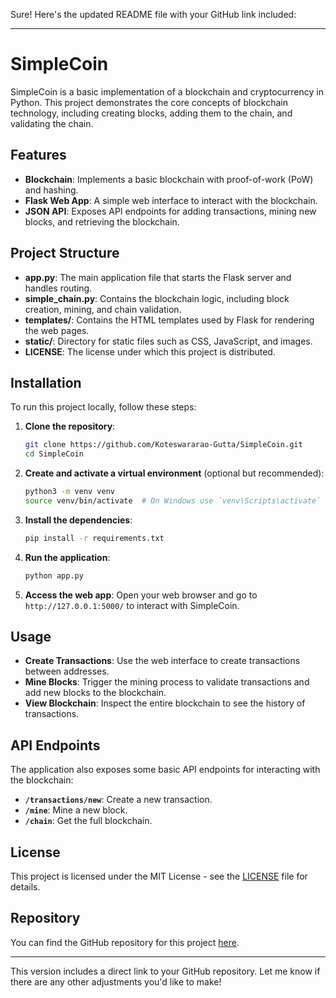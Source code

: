 Sure! Here's the updated README file with your GitHub link included:

---

# SimpleCoin

SimpleCoin is a basic implementation of a blockchain and cryptocurrency in Python. This project demonstrates the core concepts of blockchain technology, including creating blocks, adding them to the chain, and validating the chain.

## Features

- **Blockchain**: Implements a basic blockchain with proof-of-work (PoW) and hashing.
- **Flask Web App**: A simple web interface to interact with the blockchain.
- **JSON API**: Exposes API endpoints for adding transactions, mining new blocks, and retrieving the blockchain.

## Project Structure

- **app.py**: The main application file that starts the Flask server and handles routing.
- **simple_chain.py**: Contains the blockchain logic, including block creation, mining, and chain validation.
- **templates/**: Contains the HTML templates used by Flask for rendering the web pages.
- **static/**: Directory for static files such as CSS, JavaScript, and images.
- **LICENSE**: The license under which this project is distributed.

## Installation

To run this project locally, follow these steps:

1. **Clone the repository**:
   ```bash
   git clone https://github.com/Koteswararao-Gutta/SimpleCoin.git
   cd SimpleCoin
   ```

2. **Create and activate a virtual environment** (optional but recommended):
   ```bash
   python3 -m venv venv
   source venv/bin/activate  # On Windows use `venv\Scripts\activate`
   ```

3. **Install the dependencies**:
   ```bash
   pip install -r requirements.txt
   ```

4. **Run the application**:
   ```bash
   python app.py
   ```

5. **Access the web app**:
   Open your web browser and go to `http://127.0.0.1:5000/` to interact with SimpleCoin.

## Usage

- **Create Transactions**: Use the web interface to create transactions between addresses.
- **Mine Blocks**: Trigger the mining process to validate transactions and add new blocks to the blockchain.
- **View Blockchain**: Inspect the entire blockchain to see the history of transactions.

## API Endpoints

The application also exposes some basic API endpoints for interacting with the blockchain:

- **`/transactions/new`**: Create a new transaction.
- **`/mine`**: Mine a new block.
- **`/chain`**: Get the full blockchain.

## License

This project is licensed under the MIT License - see the [LICENSE](LICENSE) file for details.

## Repository

You can find the GitHub repository for this project [here](https://github.com/Koteswararao-Gutta/SimpleCoin).

---

This version includes a direct link to your GitHub repository. Let me know if there are any other adjustments you'd like to make!
